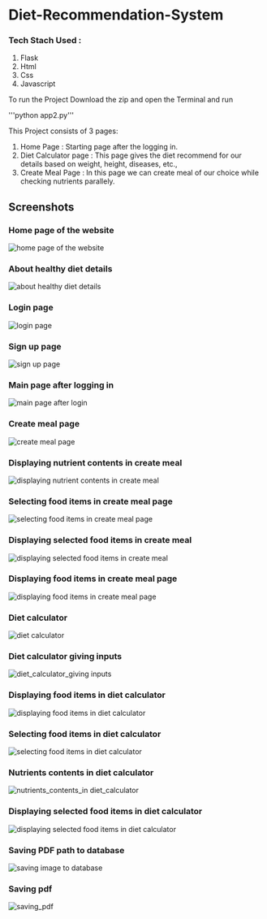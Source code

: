 # Diet-Recommendation-System

### Tech Stach Used :

1. Flask
2. Html
3. Css
4. Javascript

To run the Project Download the zip and open the Terminal and run

'''python app2.py'''

This Project consists of  3 pages:

1. Home Page : Starting page after the logging in.
2. Diet Calculator page : This page gives the diet recommend for our details based on weight, height, diseases, etc.,
3. Create Meal Page : In this page we can create meal of our choice while checking nutrients parallely.

## Screenshots

### Home page of the website

![home page of the website](https://github.com/aswin98855/Diet-Recommendation-System/assets/116991167/94c446bb-7add-427d-a0a1-9d141866a5e3)

### About healthy diet details

![about healthy diet details](https://github.com/aswin98855/Diet-Recommendation-System/assets/116991167/f8cc78a7-c7ac-400f-8374-b49dedacb80c)

### Login page

![login page](https://github.com/aswin98855/Diet-Recommendation-System/assets/116991167/12938d44-ca81-4062-bc1c-d4e3a40ecee4)

### Sign up page

![sign up page](https://github.com/aswin98855/Diet-Recommendation-System/assets/116991167/c1b7379e-34ec-482e-944a-24a61b0f024f)

### Main page after logging in

![main page after login](https://github.com/aswin98855/Diet-Recommendation-System/assets/116991167/78aaa426-a7d0-4cd2-a306-079b9426772c)

### Create meal page

![create meal page](https://github.com/aswin98855/Diet-Recommendation-System/assets/116991167/2184da4c-cedb-4224-95b4-dd8d239ceee8)

### Displaying nutrient contents in create meal

![displaying nutrient contents in create meal](https://github.com/aswin98855/Diet-Recommendation-System/assets/116991167/b85aca61-222f-45ab-b7b2-66b65e4e816c)

### Selecting food items in create meal page

![selecting food items in create meal page](https://github.com/aswin98855/Diet-Recommendation-System/assets/116991167/00165cc3-8805-4a8e-a2b5-ad3dafe97b0b)

### Displaying selected food items in create meal

![displaying selected food items in create meal](https://github.com/aswin98855/Diet-Recommendation-System/assets/116991167/b544b376-e6d0-44e4-84f0-deac346c1d41)

### Displaying food items in create meal page

![displaying food items in create meal page](https://github.com/aswin98855/Diet-Recommendation-System/assets/116991167/0798b4af-2f16-4fac-aee2-e571305dc974)

### Diet calculator

![diet calculator](https://github.com/aswin98855/Diet-Recommendation-System/assets/116991167/9560c94a-7971-4265-a8a3-43ecfb9f0ad6)

### Diet calculator giving inputs

![diet_calculator_giving inputs](https://github.com/aswin98855/Diet-Recommendation-System/assets/116991167/a7380922-bc8a-4b61-a7e7-858f0c77689e)

### Displaying food items in diet calculator

![displaying food items in diet calculator](https://github.com/aswin98855/Diet-Recommendation-System/assets/116991167/a25a9cb1-4bc1-491e-a345-d4c3c586a08c)

### Selecting food items in diet calculator

![selecting food items in diet calculator](https://github.com/aswin98855/Diet-Recommendation-System/assets/116991167/da4c910a-187b-4edc-9a29-2a7dcea1ef1c)

### Nutrients contents in diet calculator

![nutrients_contents_in diet_calculator](https://github.com/aswin98855/Diet-Recommendation-System/assets/116991167/74d87407-c980-4a30-87ce-97417dcc144e)

### Displaying selected food items in diet calculator

![displaying selected food items in diet calculator](https://github.com/aswin98855/Diet-Recommendation-System/assets/116991167/f75aee31-c134-4d6c-899e-5ad23e9726a1)

### Saving PDF path to database

![saving image to database](https://github.com/aswin98855/Diet-Recommendation-System/assets/116991167/01c830a5-f879-41f5-a380-ae8c52840fab)

### Saving pdf

![saving_pdf](https://github.com/aswin98855/Diet-Recommendation-System/assets/116991167/fe39aefd-a9ab-4939-b931-f8e3620aea71)


